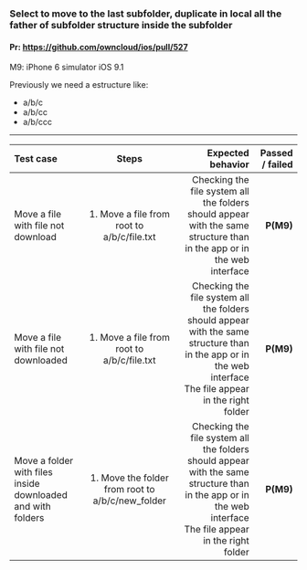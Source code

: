 ### Select to move to the last subfolder, duplicate in local all the father of subfolder structure inside the subfolder 

#### Pr: https://github.com/owncloud/ios/pull/527

M9: iPhone 6 simulator iOS 9.1

Previously we need a estructure like:
*   a/b/c
*   a/b/cc
*   a/b/ccc

---

 
| Test case     | Steps           | Expected behavior | Passed / failed |
|:------------- |:---------------:| -------------:|-------------:|
| Move a file with file not download     | 1.  Move a file from root to a/b/c/file.txt |   Checking the file system all the folders should appear with the same structure than in the app or in the web interface       | **P(M9)**
| Move a file with file not downloaded     | 1.  Move a file from root to a/b/c/file.txt |   Checking the file system all the folders should appear with the same structure than in the app or in the web interface<br>The file appear in the right folder      |**P(M9)**
| Move a folder with files inside downloaded and with folders     | 1.  Move the folder from root to a/b/c/new_folder |   Checking the file system all the folders should appear with the same structure than in the app or in the web interface<br>The file appear in the right folder      |**P(M9)**
